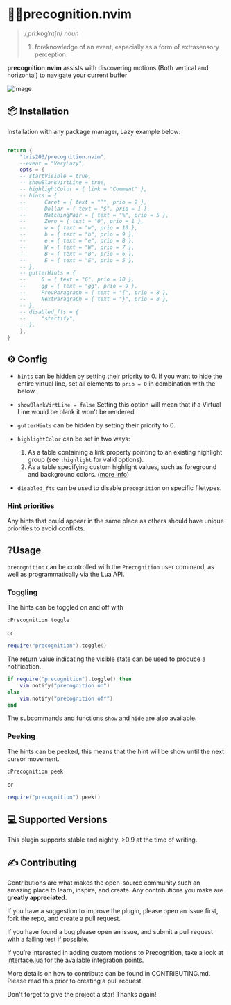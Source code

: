 # 💭👀precognition.nvim

> /ˌpriːkɒɡˈnɪʃn/
> _noun_
>
> 1. foreknowledge of an event, especially as a form of extrasensory perception.

**precognition.nvim** assists with discovering motions (Both vertical and horizontal) to navigate your current buffer

![image](https://github.com/tris203/precognition.nvim/assets/18444302/6250954f-01c1-4343-8d89-0bdb84504c8d)

## 📦 Installation

Installation with any package manager, Lazy example below:

```lua

return {
    "tris203/precognition.nvim",
    --event = "VeryLazy",
    opts = {
    -- startVisible = true,
    -- showBlankVirtLine = true,
    -- highlightColor = { link = "Comment" },
    -- hints = {
    --      Caret = { text = "^", prio = 2 },
    --      Dollar = { text = "$", prio = 1 },
    --      MatchingPair = { text = "%", prio = 5 },
    --      Zero = { text = "0", prio = 1 },
    --      w = { text = "w", prio = 10 },
    --      b = { text = "b", prio = 9 },
    --      e = { text = "e", prio = 8 },
    --      W = { text = "W", prio = 7 },
    --      B = { text = "B", prio = 6 },
    --      E = { text = "E", prio = 5 },
    -- },
    -- gutterHints = {
    --     G = { text = "G", prio = 10 },
    --     gg = { text = "gg", prio = 9 },
    --     PrevParagraph = { text = "{", prio = 8 },
    --     NextParagraph = { text = "}", prio = 8 },
    -- },
    -- disabled_fts = {
    --     "startify",
    -- },
    },
}
```

## ⚙️ Config

- `hints` can be hidden by setting their priority to 0. If you want to hide the
  entire virtual line, set all elements to `prio = 0` in combination with the
  below.
- `showBlankVirtLine = false`
  Setting this option will mean that if a Virtual Line would be blank it won't be
  rendered
- `gutterHints` can be hidden by setting their priority to 0.
- `highlightColor` can be set in two ways:

    1. As a table containing a link property pointing to an existing highlight group (see `:highlight` for valid options).
    2. As a table specifying custom highlight values, such as foreground and background colors. ([more info](<https://neovim.io/doc/user/api.html#nvim_set_hl()>))

- `disabled_fts` can be used to disable `precognition` on specific filetypes.

### Hint priorities

Any hints that could appear in the same place as others should have unique priorities to avoid conflicts.

## ❔Usage

`precognition` can be controlled with the `Precognition` user command, as well as programmatically via the Lua API.

### Toggling

The hints can be toggled on and off with

```vim
:Precognition toggle
```

or

```lua
require("precognition").toggle()
```

The return value indicating the visible state can be used to produce a notification.

```lua
if require("precognition").toggle() then
    vim.notify("precognition on")
else
    vim.notify("precognition off")
end
```

The subcommands and functions `show` and `hide` are also available.

### Peeking

The hints can be peeked, this means that the hint will be show until the next
cursor movement.

```vim
:Precognition peek
```

or

```lua
require("precognition").peek()
```

## 💻 Supported Versions

This plugin supports stable and nightly. >0.9 at the time of writing.

## ✍️ Contributing

Contributions are what makes the open-source community such an amazing place to learn, inspire, and create. Any contributions you make are **greatly appreciated**.

If you have a suggestion to improve the plugin, please open an issue first, fork the repo, and create a pull request.

If you have found a bug please open an issue, and submit a pull request with a failing test if possible.

If you’re interested in adding custom motions to Precognition, take a look at [interface.lua](https://github.com/tris203/precognition.nvim/blob/main/lua/precognition/motions/interface.lua) for the available integration points.

More details on how to contribute can be found in CONTRIBUTING.md. Please read this prior to creating a pull request.

Don't forget to give the project a star! Thanks again!
